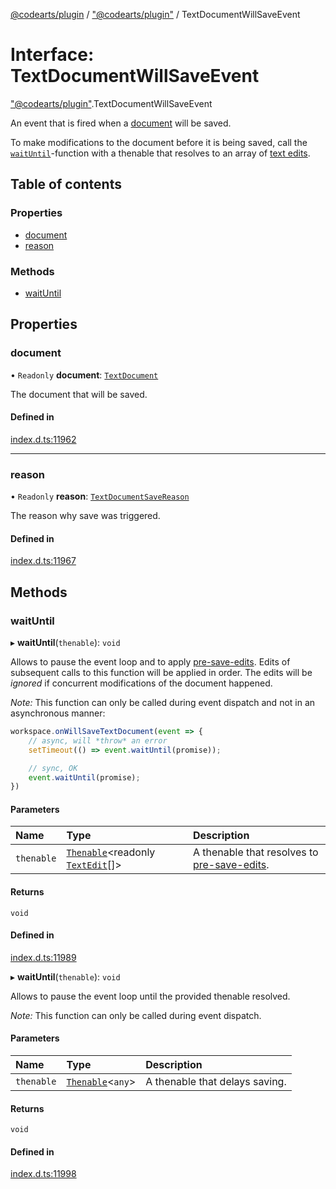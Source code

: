 [@codearts/plugin](../README.md) / ["@codearts/plugin"](../modules/_codearts_plugin_.md) / TextDocumentWillSaveEvent

# Interface: TextDocumentWillSaveEvent

["@codearts/plugin"](../modules/_codearts_plugin_.md).TextDocumentWillSaveEvent

An event that is fired when a [document](codearts_plugin_.TextDocument.md) will be saved.

To make modifications to the document before it is being saved, call the
[`waitUntil`](codearts_plugin_.TextDocumentWillSaveEvent.md#waituntil)-function with a thenable
that resolves to an array of [text edits](../classes/codearts_plugin_.TextEdit.md).

## Table of contents

### Properties

- [document](codearts_plugin_.TextDocumentWillSaveEvent.md#document)
- [reason](codearts_plugin_.TextDocumentWillSaveEvent.md#reason)

### Methods

- [waitUntil](codearts_plugin_.TextDocumentWillSaveEvent.md#waituntil)

## Properties

### document

• `Readonly` **document**: [`TextDocument`](codearts_plugin_.TextDocument.md)

The document that will be saved.

#### Defined in

[index.d.ts:11962](https://github.com/shuyaqian/cloudide-plugin-api/blob/3fbdd11/index.d.ts#L11962)

___

### reason

• `Readonly` **reason**: [`TextDocumentSaveReason`](../enums/codearts_plugin_.TextDocumentSaveReason.md)

The reason why save was triggered.

#### Defined in

[index.d.ts:11967](https://github.com/shuyaqian/cloudide-plugin-api/blob/3fbdd11/index.d.ts#L11967)

## Methods

### waitUntil

▸ **waitUntil**(`thenable`): `void`

Allows to pause the event loop and to apply [pre-save-edits](../classes/codearts_plugin_.TextEdit.md).
Edits of subsequent calls to this function will be applied in order. The
edits will be *ignored* if concurrent modifications of the document happened.

*Note:* This function can only be called during event dispatch and not
in an asynchronous manner:

```ts
workspace.onWillSaveTextDocument(event => {
	// async, will *throw* an error
	setTimeout(() => event.waitUntil(promise));

	// sync, OK
	event.waitUntil(promise);
})
```

#### Parameters

| Name | Type | Description |
| :------ | :------ | :------ |
| `thenable` | [`Thenable`](Thenable.md)<readonly [`TextEdit`](../classes/codearts_plugin_.TextEdit.md)[]\> | A thenable that resolves to [pre-save-edits](../classes/codearts_plugin_.TextEdit.md). |

#### Returns

`void`

#### Defined in

[index.d.ts:11989](https://github.com/shuyaqian/cloudide-plugin-api/blob/3fbdd11/index.d.ts#L11989)

▸ **waitUntil**(`thenable`): `void`

Allows to pause the event loop until the provided thenable resolved.

*Note:* This function can only be called during event dispatch.

#### Parameters

| Name | Type | Description |
| :------ | :------ | :------ |
| `thenable` | [`Thenable`](Thenable.md)<`any`\> | A thenable that delays saving. |

#### Returns

`void`

#### Defined in

[index.d.ts:11998](https://github.com/shuyaqian/cloudide-plugin-api/blob/3fbdd11/index.d.ts#L11998)
